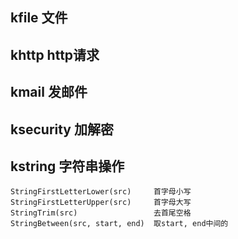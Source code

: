 ## kfile 文件

## khttp http请求

## kmail 发邮件

## ksecurity 加解密

## kstring 字符串操作
```
StringFirstLetterLower(src)     首字母小写
StringFirstLetterUpper(src)     首字母大写
StringTrim(src)                 去首尾空格
StringBetween(src, start, end)  取start, end中间的
```
